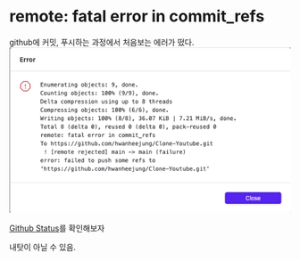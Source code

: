 # remote: fatal error in commit_refs

github에 커밋, 푸시하는 과정에서 처음보는 에러가 떴다.
![pusherror](../../images/github/230504-1.png)

[Github Status](https://www.githubstatus.com/)를 확인해보자

내탓이 아닐 수 있음.
